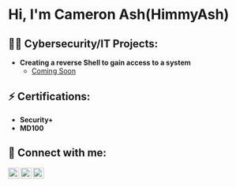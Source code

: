 <h1>Hi, I'm Cameron Ash(HimmyAsh)

<h2>👨‍💻 Cybersecurity/IT Projects:</h2>

- <b>Creating a reverse Shell to gain access to a system</b>
  - [Coming Soon]()

<h2>⚡ Certifications:</h2>

- <b>Security+</b>
- <b>MD100</b>
<h2> 🤳 Connect with me:</h2>

[<img align="left" alt="JoshMadakor | YouTube" width="22px" src="https://cdn.jsdelivr.net/npm/simple-icons@v3/icons/youtube.svg" />][youtube]
[<img align="left" alt="JoshMadakor | Twitter" width="22px" src="https://cdn.jsdelivr.net/npm/simple-icons@v3/icons/twitter.svg" />][twitter]
[<img align="left" alt="JoshMadakor | LinkedIn" width="22px" src="https://cdn.jsdelivr.net/npm/simple-icons@v3/icons/linkedin.svg" />][linkedin]

[twitter]: https://twitter.com/himmy_ash
[youtube]: https://www.youtube.com/channel/UC_1Np1gIe5rC6z2Gc5WLrww
[linkedin]: https://linkedin.com/in/cameron-ash-b71711167

<!--
**HimmyAsh/HimmyAsh** is a ✨ _special_ ✨ repository because its `README.md` (this file) appears on your GitHub profile.

Here are some ideas to get you started:

- 🔭 I’m currently working on ...
- 🌱 I’m currently learning ...
- 👯 I’m looking to collaborate on ...
- 🤔 I’m looking for help with ...
- 💬 Ask me about ...
- 📫 How to reach me: ...
- 😄 Pronouns: ...
- ⚡ Fun fact: ...
-->
